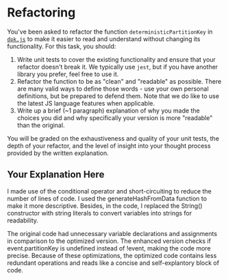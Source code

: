 # Refactoring

You've been asked to refactor the function `deterministicPartitionKey` in [`dpk.js`](dpk.js) to make it easier to read and understand without changing its functionality. For this task, you should:

1. Write unit tests to cover the existing functionality and ensure that your refactor doesn't break it. We typically use `jest`, but if you have another library you prefer, feel free to use it.
2. Refactor the function to be as "clean" and "readable" as possible. There are many valid ways to define those words - use your own personal definitions, but be prepared to defend them. Note that we do like to use the latest JS language features when applicable.
3. Write up a brief (~1 paragraph) explanation of why you made the choices you did and why specifically your version is more "readable" than the original.

You will be graded on the exhaustiveness and quality of your unit tests, the depth of your refactor, and the level of insight into your thought process provided by the written explanation.

## Your Explanation Here
I made use of the conditional operator and short-circuiting to reduce the number of lines of code. I used the generateHashFromData function to make it more descriptive. Besides, in the code, I replaced the String() constructor with string literals to convert variables into strings for readability.

The original code had unnecessary variable declarations and assignments in comparison to the optimized version. The enhanced version checks if event.partitionKey is undefined instead of !event, making the code more precise. Because of these optimizations, the optimized code contains less redundant operations and reads like a concise and self-explantory block of code.